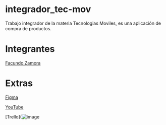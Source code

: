 # integrador_tec-mov
Trabajo integrador de la materia Tecnologias Moviles, es una aplicación de compra de productos.

# Integrantes
[Facundo Zamora](https://github.com/Faq-hue)

# Extras
[Figma](https://www.figma.com/file/1ZUKFx1LruwQtlc4ccJeJw/Dise%C3%B1o-de-views-Capybara-Walk?node-id=0%3A1)

[YouTube](https://www.youtube.com/watch?v=3G7mZB6P3pg)

[Trello](![image](https://user-images.githubusercontent.com/69550808/198421032-68cadca5-9231-43d9-8569-ea4772f2cb6d.png)

